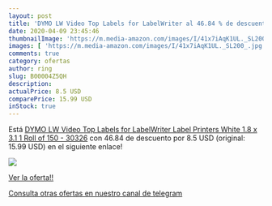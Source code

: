 ```yaml
---
layout: post
title: 'DYMO LW Video Top Labels for LabelWriter al 46.84 % de descuento'
date: 2020-04-09 23:45:46
thumbnailImage: 'https://m.media-amazon.com/images/I/41x7iAqK1UL._SL200_.jpg'
images: [ 'https://m.media-amazon.com/images/I/41x7iAqK1UL._SL200_.jpg' ]
comments: true
category: ofertas
author: ring
slug: B00004Z5QH
description:
actualPrice: 8.5 USD
comparePrice: 15.99 USD
inStock: true
---
```


Está [DYMO LW Video Top Labels for LabelWriter Label Printers  White  1.8   x 3.1    1 Roll of 150 - 30326](https://www.amazon.com/dp/B00004Z5QH/?tag=redken08-20) con 46.84 de descuento por 8.5 USD (original: 15.99 USD) en el siguiente enlace!

[![](https://m.media-amazon.com/images/I/41x7iAqK1UL._SL200_.jpg)](https://www.amazon.com/dp/B00004Z5QH/?tag=redken08-20)

[Ver la oferta!!](https://www.amazon.com/dp/B00004Z5QH/?tag=redken08-20)

[Consulta otras ofertas en nuestro canal de telegram](https://t.me/s/ofertas25)
